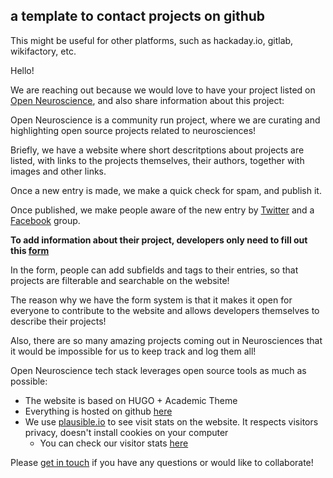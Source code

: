 ## a template to contact projects on github
This might be useful for other platforms, such as hackaday.io, gitlab, wikifactory, etc.



Hello!

We are reaching out because we would love to have your project listed on [Open Neuroscience](<https://open-neuroscience.com>), and also share information about this project:

Open Neuroscience is a community run project, where we are curating and highlighting open source projects related to neurosciences!

Briefly, we have a website where short descritptions about projects are listed, with links to the projects themselves, their authors, together with images and other links. 

Once a new entry is made, we make a quick check for spam, and publish it. 

Once published, we make people aware of the new entry by [Twitter](https://twitter.com/openneurosci) and a [Facebook](https://www.facebook.com/OpenNeuroscience) group. 

**To add information about their project, developers only need to fill out this [form](https://forms.gle/ByM8thAhZJkHBMQN8)**


In the form, people can add subfields and tags to their entries, so that projects are filterable and searchable on the website!

The reason why we have the form system is that it makes it open for everyone to contribute to the website and allows developers themselves to describe their projects! 

Also, there are so many amazing projects coming out in Neurosciences that it would be impossible for us to keep track and log them all!


Open Neuroscience tech stack leverages open source tools as much as possible:
- The website is based on HUGO + Academic Theme
- Everything is hosted on github [here](https://github.com/open-neuroscience)
- We use [plausible.io](https://[plausible.io) to see visit stats on the website. It respects visitors privacy, doesn't install cookies on your computer
  - You can check our visitor stats [here](https://plausible.io/open-neuroscience.com?period=60d)

Please [get in touch](mailto:openeuroscience@gmail.com) if you have any questions or would like to collaborate!


